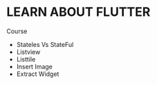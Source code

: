# LEARN ABOUT FLUTTER


Course 
* Stateles Vs StateFul
* Listview
* Listtile
* Insert Image
* Extract Widget